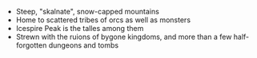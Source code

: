 - Steep, "skalnate", snow-capped mountains
- Home to scattered tribes of orcs as well as monsters
- Icespire Peak is the talles among them
- Strewn with the ruions of bygone kingdoms, and more than a few half-forgotten dungeons and tombs